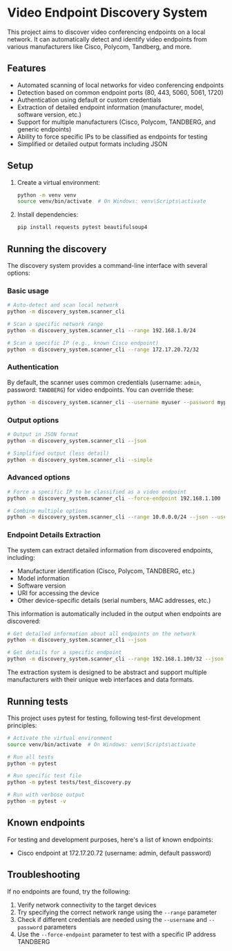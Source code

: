 # Video Endpoint Discovery System

This project aims to discover video conferencing endpoints on a local network. It can automatically detect and identify video endpoints from various manufacturers like Cisco, Polycom, Tandberg, and more.

## Features

- Automated scanning of local networks for video conferencing endpoints
- Detection based on common endpoint ports (80, 443, 5060, 5061, 1720)
- Authentication using default or custom credentials
- Extraction of detailed endpoint information (manufacturer, model, software version, etc.)
- Support for multiple manufacturers (Cisco, Polycom, TANDBERG, and generic endpoints)
- Ability to force specific IPs to be classified as endpoints for testing
- Simplified or detailed output formats including JSON

## Setup

1. Create a virtual environment:
   ```bash
   python -m venv venv
   source venv/bin/activate  # On Windows: venv\Scripts\activate
   ```

2. Install dependencies:
   ```bash
   pip install requests pytest beautifulsoup4
   ```

## Running the discovery

The discovery system provides a command-line interface with several options:

### Basic usage

```bash
# Auto-detect and scan local network
python -m discovery_system.scanner_cli

# Scan a specific network range
python -m discovery_system.scanner_cli --range 192.168.1.0/24

# Scan a specific IP (e.g., known Cisco endpoint)
python -m discovery_system.scanner_cli --range 172.17.20.72/32
```

### Authentication

By default, the scanner uses common credentials (username: `admin`, password: `TANDBERG`) for video endpoints. You can override these:

```bash
python -m discovery_system.scanner_cli --username myuser --password mypass
```

### Output options

```bash
# Output in JSON format
python -m discovery_system.scanner_cli --json

# Simplified output (less detail)
python -m discovery_system.scanner_cli --simple
```

### Advanced options

```bash
# Force a specific IP to be classified as a video endpoint
python -m discovery_system.scanner_cli --force-endpoint 192.168.1.100

# Combine multiple options
python -m discovery_system.scanner_cli --range 10.0.0.0/24 --json --username admin --password cisco123
```

### Endpoint Details Extraction

The system can extract detailed information from discovered endpoints, including:

- Manufacturer identification (Cisco, Polycom, TANDBERG, etc.)
- Model information
- Software version
- URI for accessing the device
- Other device-specific details (serial numbers, MAC addresses, etc.)

This information is automatically included in the output when endpoints are discovered:

```bash
# Get detailed information about all endpoints on the network
python -m discovery_system.scanner_cli --json

# Get details for a specific endpoint
python -m discovery_system.scanner_cli --range 192.168.1.100/32 --json
```

The extraction system is designed to be abstract and support multiple manufacturers with their unique web interfaces and data formats.

## Running tests

This project uses pytest for testing, following test-first development principles:

```bash
# Activate the virtual environment
source venv/bin/activate  # On Windows: venv\Scripts\activate

# Run all tests
python -m pytest

# Run specific test file
python -m pytest tests/test_discovery.py

# Run with verbose output
python -m pytest -v
```

## Known endpoints

For testing and development purposes, here's a list of known endpoints:

- Cisco endpoint at 172.17.20.72 (username: admin, default password)

## Troubleshooting

If no endpoints are found, try the following:

1. Verify network connectivity to the target devices
2. Try specifying the correct network range using the `--range` parameter
3. Check if different credentials are needed using the `--username` and `--password` parameters
4. Use the `--force-endpoint` parameter to test with a specific IP address
TANDBERG